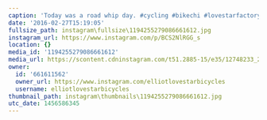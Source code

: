 ```yaml
---
caption: 'Today was a road whip day. #cycling #bikechi #lovestarfactoryteam #bmc'
date: '2016-02-27T15:19:05'
fullsize_path: instagram\fullsize\1194255279086661612.jpg
instagram_url: https://www.instagram.com/p/BCS2NlRGG_s
location: {}
media_id: '1194255279086661612'
media_url: https://scontent.cdninstagram.com/t51.2885-15/e35/12748233_215530305466490_1322883804_n.jpg?ig_cache_key=MTE5NDI1NTI3OTA4NjY2MTYxMg%3D%3D.2
owner:
  id: '661611562'
  owner_url: https://www.instagram.com/elliotlovestarbicycles
  username: elliotlovestarbicycles
thumbnail_path: instagram\thumbnails\1194255279086661612.jpg
utc_date: 1456586345
---
```

